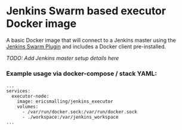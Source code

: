 # Jenkins Swarm based executor Docker image
A basic Docker image that will connect to a Jenkins master using the [Jenkins Swarm Plugin](https://wiki.jenkins.io/display/JENKINS/Swarm+Plugin) and includes a Docker client pre-installed.

_TODO: Add Jenkins master setup details here_

### Example usage via docker-compose / stack YAML:
```
...
services:
  executor-node:
    image: ericsmalling/jenkins_executor
    volumes:
      - /var/run/docker.sock:/var/run/docker.sock
      - ./workspace:/var/jenkins_workspace
...
```
